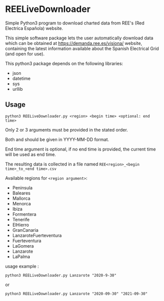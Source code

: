 # REELiveDownloader
Simple Python3 program to download charted data from REE's (Red Electrica Española) website.

This simple software package lets the user automatically download data which can be obtained at https://demanda.ree.es/visiona/ website, containing the latest information available about the Spanish Electrical Grid (and open for use).

This python3 package depends on the following libraries:

- json
- datetime
- sys
- urllib

## Usage

```python3 REELiveDownloader.py <region> <begin time> <optional: end time>```
	
Only 2 or 3 arguments must be provided in the stated order.

Both <begin time> and <end time> should be given in YYYY-MM-DD format.
	
End time argument is optional, if no end time is provided, the current time will be used as end time.
	
The resulting data is collected in a file named ```REE<region>_<begin time>_to_<end time>.csv```
	
Available regions for ```<region argument>```:
	
- Peninsula
- Baleares
- Mallorca
- Menorca
- Ibiza
- Formentera
- Tenerife
- ElHierro
- GranCanaria
- LanzaroteFuerteventura
- Fuerteventura
- LaGomera
- Lanzarote
- LaPalma
			
usage example : 
		
```python3 REELiveDownloader.py Lanzarote "2020-9-30"```
		
or
		
```python3 REELiveDownloader.py Lanzarote "2020-09-30" "2021-09-30"```
